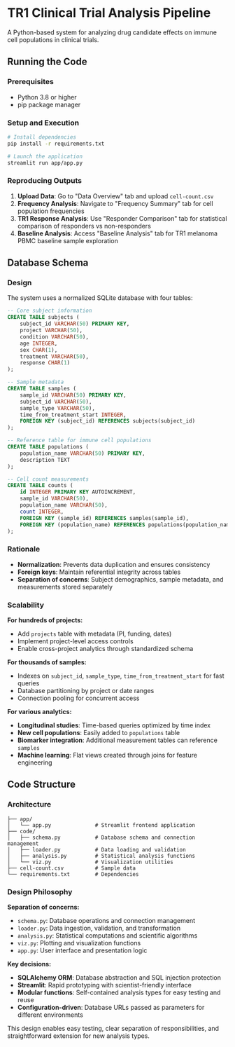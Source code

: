 # TR1 Clinical Trial Analysis Pipeline

A Python-based system for analyzing drug candidate effects on immune cell populations in clinical trials.

## Running the Code

### Prerequisites
- Python 3.8 or higher
- pip package manager

### Setup and Execution
```bash
# Install dependencies
pip install -r requirements.txt

# Launch the application
streamlit run app/app.py
```

### Reproducing Outputs

1. **Upload Data**: Go to "Data Overview" tab and upload `cell-count.csv`
2. **Frequency Analysis**: Navigate to "Frequency Summary" tab for cell population frequencies
3. **TR1 Response Analysis**: Use "Responder Comparison" tab for statistical comparison of responders vs non-responders
4. **Baseline Analysis**: Access "Baseline Analysis" tab for TR1 melanoma PBMC baseline sample exploration

## Database Schema

### Design
The system uses a normalized SQLite database with four tables:

```sql
-- Core subject information
CREATE TABLE subjects (
    subject_id VARCHAR(50) PRIMARY KEY,
    project VARCHAR(50),
    condition VARCHAR(50),
    age INTEGER,
    sex CHAR(1),
    treatment VARCHAR(50),
    response CHAR(1)
);

-- Sample metadata
CREATE TABLE samples (
    sample_id VARCHAR(50) PRIMARY KEY,
    subject_id VARCHAR(50),
    sample_type VARCHAR(50),
    time_from_treatment_start INTEGER,
    FOREIGN KEY (subject_id) REFERENCES subjects(subject_id)
);

-- Reference table for immune cell populations
CREATE TABLE populations (
    population_name VARCHAR(50) PRIMARY KEY,
    description TEXT
);

-- Cell count measurements
CREATE TABLE counts (
    id INTEGER PRIMARY KEY AUTOINCREMENT,
    sample_id VARCHAR(50),
    population_name VARCHAR(50),
    count INTEGER,
    FOREIGN KEY (sample_id) REFERENCES samples(sample_id),
    FOREIGN KEY (population_name) REFERENCES populations(population_name)
);
```

### Rationale
- **Normalization**: Prevents data duplication and ensures consistency
- **Foreign keys**: Maintain referential integrity across tables
- **Separation of concerns**: Subject demographics, sample metadata, and measurements stored separately

### Scalability

**For hundreds of projects:**
- Add `projects` table with metadata (PI, funding, dates)
- Implement project-level access controls
- Enable cross-project analytics through standardized schema

**For thousands of samples:**
- Indexes on `subject_id`, `sample_type`, `time_from_treatment_start` for fast queries
- Database partitioning by project or date ranges
- Connection pooling for concurrent access

**For various analytics:**
- **Longitudinal studies**: Time-based queries optimized by time index
- **New cell populations**: Easily added to `populations` table
- **Biomarker integration**: Additional measurement tables can reference `samples`
- **Machine learning**: Flat views created through joins for feature engineering

## Code Structure

### Architecture
```
├── app/
│   └── app.py              # Streamlit frontend application
├── code/
│   ├── schema.py           # Database schema and connection management
│   ├── loader.py           # Data loading and validation
│   ├── analysis.py         # Statistical analysis functions
│   └── viz.py              # Visualization utilities
├── cell-count.csv          # Sample data
└── requirements.txt        # Dependencies
```

### Design Philosophy

**Separation of concerns:**
- `schema.py`: Database operations and connection management
- `loader.py`: Data ingestion, validation, and transformation
- `analysis.py`: Statistical computations and scientific algorithms  
- `viz.py`: Plotting and visualization functions
- `app.py`: User interface and presentation logic

**Key decisions:**
- **SQLAlchemy ORM**: Database abstraction and SQL injection protection
- **Streamlit**: Rapid prototyping with scientist-friendly interface
- **Modular functions**: Self-contained analysis types for easy testing and reuse
- **Configuration-driven**: Database URLs passed as parameters for different environments

This design enables easy testing, clear separation of responsibilities, and straightforward extension for new analysis types. 